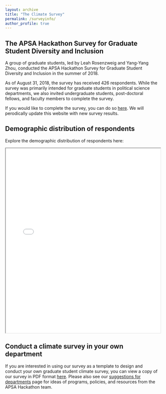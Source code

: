 ```yaml
---
layout: archive
title: "The Climate Survey"
permalink: /surveyinfo/
author_profile: true
---
```


## The APSA Hackathon Survey for Graduate Student Diversity and Inclusion

A group of graduate students, led by Leah Rosenzweig and Yang-Yang Zhou, conducted the APSA Hackathon Survey for Graduate Student Diversity and Inclusion in the summer of 2018. 

As of August 31, 2018, the survey has received 426 respondents. While the survey was primarily intended for graduate students in political science departments, we also invited undergraduate students, post-doctoral fellows, and faculty members to complete the survey.

If you would like to complete the survey, you can do so [here](https://mit.co1.qualtrics.com/jfe/form/SV_0fepfJ9cDikYlmJ). We will perodically update this website with new survey results.

## Demographic distribution of respondents

Explore the demographic distribution of respondents here:

<iframe src="//s.crunch.io/widget/index.html#/ds/89f5fe4845e3895bfa86d3459d4c7bf8/row/00001b?viz=groupedBarPlot&cp=percent&dp=0&grp=stack" width="100%" height="600"></iframe>

## Conduct a climate survey in your own department

If you are interested in using our survey as a template to design and conduct your own graduate student climate survey, you can view a copy of our survey in PDF format [here](https://github.com/APSAGradHack/dataresources/blob/master/APSA%20Hackathon%20Qualtrics%20Survey%20Script.pdf). Please also see our [suggestions for departments](../suggestionsfordepartments) page for ideas of programs, policies, and resources from the APSA Hackathon team.
